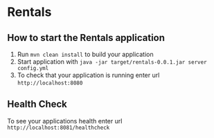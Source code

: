 # Rentals

How to start the Rentals application
---

1. Run `mvn clean install` to build your application
1. Start application with `java -jar target/rentals-0.0.1.jar server config.yml`
1. To check that your application is running enter url `http://localhost:8080`

Health Check
---

To see your applications health enter url `http://localhost:8081/healthcheck`
